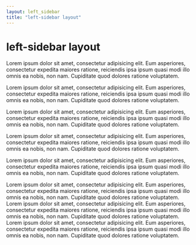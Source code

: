 ```yaml
---
layout: left_sidebar
title: "left-sidebar layout"
---
```


# left-sidebar layout


Lorem ipsum dolor sit amet, consectetur adipisicing elit. Eum asperiores, consectetur expedita maiores ratione, reiciendis ipsa ipsum quasi modi illo omnis ea nobis, non nam. Cupiditate quod dolores ratione voluptatem.

Lorem ipsum dolor sit amet, consectetur adipisicing elit. Eum asperiores, consectetur expedita maiores ratione, reiciendis ipsa ipsum quasi modi illo omnis ea nobis, non nam. Cupiditate quod dolores ratione voluptatem.

Lorem ipsum dolor sit amet, consectetur adipisicing elit. Eum asperiores, consectetur expedita maiores ratione, reiciendis ipsa ipsum quasi modi illo omnis ea nobis, non nam. Cupiditate quod dolores ratione voluptatem.

Lorem ipsum dolor sit amet, consectetur adipisicing elit. Eum asperiores, consectetur expedita maiores ratione, reiciendis ipsa ipsum quasi modi illo omnis ea nobis, non nam. Cupiditate quod dolores ratione voluptatem.

Lorem ipsum dolor sit amet, consectetur adipisicing elit. Eum asperiores, consectetur expedita maiores ratione, reiciendis ipsa ipsum quasi modi illo omnis ea nobis, non nam. Cupiditate quod dolores ratione voluptatem.

Lorem ipsum dolor sit amet, consectetur adipisicing elit. Eum asperiores, consectetur expedita maiores ratione, reiciendis ipsa ipsum quasi modi illo omnis ea nobis, non nam. Cupiditate quod dolores ratione voluptatem.
Lorem ipsum dolor sit amet, consectetur adipisicing elit. Eum asperiores, consectetur expedita maiores ratione, reiciendis ipsa ipsum quasi modi illo omnis ea nobis, non nam. Cupiditate quod dolores ratione voluptatem.
Lorem ipsum dolor sit amet, consectetur adipisicing elit. Eum asperiores, consectetur expedita maiores ratione, reiciendis ipsa ipsum quasi modi illo omnis ea nobis, non nam. Cupiditate quod dolores ratione voluptatem.
